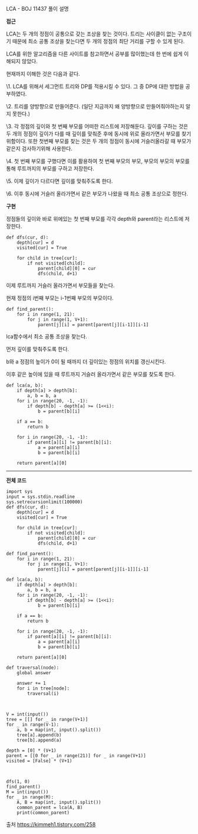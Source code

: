 LCA - BOJ 11437 풀이 설명



**접근**

LCA는 두 개의 정점이 공통으로 갖는 조상을 찾는 것이다. 트리는 사이클이 없는 구조이기 때문에 최소 공통 조상을 찾는다면 두 개의 정점의 최단 거리를 구할 수 있게 된다.

 

LCA를 위한 알고리즘을 다른 사이트를 참고하면서 공부를 많이했는데 한 번에 쉽게 이해되지 않았다.

현재까지 이해한 것은 다음과 같다.

\1. LCA를 위해서 세그먼트 트리와 DP를 적용시킬 수 있다. 그 중 DP에 대한 방법을 공부하였다.

\2. 트리를 양방향으로 만들어준다. (일단 지금까지 왜 양방향으로 만들어줘야하는지 알지 못한다.)

\3. 각 정점의 깊이와 첫 번째 부모를 어떠한 리스트에 저장해둔다. 깊이를 구하는 것은 두 개의 정점이 깊이가 다를 때 깊이를 맞춰준 후에 동시에 위로 올라가면서 부모를 찾기위함이다. 또한 첫번째 부모를 찾는 것은 두 개의 정점이 동시에 거슬러올라갈 때 부모가 같은지 검사하기위해 사용한다.

\4. 첫 번째 부모를 구했다면 이를 활용하여 첫 번째 부모의 부모, 부모의 부모의 부모를 통해 루트까지의 부모를 구하고 저장한다.

\5. 이제 깊이가 다르다면 깊이를 맞춰주도록 한다. 

\6. 이후 동시에 거슬러 올라가면서 같은 부모가 나왔을 때 최소 공통 조상으로 정한다.

 

**구현**

정점들의 깊이와 바로 위에있는 첫 번째 부모를 각각 depth와 parent라는 리스트에 저장한다.

```
def dfs(cur, d):
    depth[cur] = d
    visited[cur] = True

    for child in tree[cur]:
        if not visited[child]:
            parent[child][0] = cur
            dfs(child, d+1)
```

 

이제 루트까지 거슬러 올라가면서 부모들을 찾는다. 

현재 정점의 i번째 부모는 i-1번째 부모의 부모이다. 

```
def find_parent():
    for i in range(1, 21):
        for j in range(1, V+1):
            parent[j][i] = parent[parent[j][i-1]][i-1]
```

 

lca함수에서 최소 공통 조상을 찾는다.

먼저 깊이를 맞춰주도록 한다.

b와 a 정점의 높이가 0이 될 때까지 더 깊이있는 정점의 위치를 갱신시킨다.

 

이후 같은 높이에 있을 때 루트까지 거슬러 올라가면서 같은 부모를 찾도록 한다.

```
def lca(a, b):
    if depth[a] > depth[b]:
        a, b = b, a
    for i in range(20, -1, -1):
        if depth[b] - depth[a] >= (1<<i):
            b = parent[b][i]

    if a == b:
        return b

    for i in range(20, -1, -1):
        if parent[a][i] != parent[b][i]:
            a = parent[a][i]
            b = parent[b][i]

    return parent[a][0]
```

------

**전체 코드**

```
import sys
input = sys.stdin.readline
sys.setrecursionlimit(100000)
def dfs(cur, d):
    depth[cur] = d
    visited[cur] = True

    for child in tree[cur]:
        if not visited[child]:
            parent[child][0] = cur
            dfs(child, d+1)

def find_parent():
    for i in range(1, 21):
        for j in range(1, V+1):
            parent[j][i] = parent[parent[j][i-1]][i-1]

def lca(a, b):
    if depth[a] > depth[b]:
        a, b = b, a
    for i in range(20, -1, -1):
        if depth[b] - depth[a] >= (1<<i):
            b = parent[b][i]

    if a == b:
        return b

    for i in range(20, -1, -1):
        if parent[a][i] != parent[b][i]:
            a = parent[a][i]
            b = parent[b][i]

    return parent[a][0]

def traversal(node):
    global answer

    answer += 1
    for i in tree[node]:
        traversal(i)



V = int(input())
tree = [[] for _ in range(V+1)]
for _ in range(V-1):
    a, b = map(int, input().split())
    tree[a].append(b)
    tree[b].append(a)

depth = [0] * (V+1)
parent = [[0 for _ in range(21)] for _ in range(V+1)]
visited = [False] * (V+1)



dfs(1, 0)
find_parent()
M = int(input())
for _ in range(M):
    A, B = map(int, input().split())
    common_parent = lca(A, B)
    print(common_parent)
```



출처 https://kimmeh1.tistory.com/258